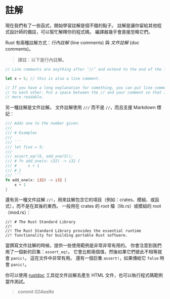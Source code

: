 # 註解

現在我們有了一些函式，開始學習註解是個不錯的點子。
註解是讓你留給其他程式設計師的備註，可以幫忙解釋你的程式碼。
編譯器幾乎會直接忽略它們。

Rust 有兩種註解方式：*行內註解* (line comments) 與 *文件註解* (doc comments)。

> 譯註：以下是行內註解。

```rust
// Line comments are anything after ‘//’ and extend to the end of the line.

let x = 5; // this is also a line comment.

// If you have a long explanation for something, you can put line comments next
// to each other. Put a space between the // and your comment so that it’s
// more readable.
```

另一種註解是文件註解。
文件註解使用 `///` 而不是 `//`，而且支援 Markdown 標記：

```rust
/// Adds one to the number given.
///
/// # Examples
///
/// ```
/// let five = 5;
///
/// assert_eq!(6, add_one(5));
/// # fn add_one(x: i32) -> i32 {
/// #     x + 1
/// # }
/// ```
fn add_one(x: i32) -> i32 {
    x + 1
}
```

還有另一種文件註解 `//!`，用來註解包含它的項目（例如：crates、模組、或函式），而不是在其後的東西。
一般用在 crates 的 root 檔（lib.rs）或模組的 root（mod.rs）：

```
//! # The Rust Standard Library
//!
//! The Rust Standard Library provides the essential runtime
//! functionality for building portable Rust software.
```

當撰寫文件註解的時候，提供一些使用範例是非常非常有用的。
你會注意到我們用了一個新的巨集：`assert_eq!`。
它會比較兩個值，然後如果它們彼此不相等就會 `panic!`。
這在文件中非常有用。
還有一個巨集 `assert!`，如果傳給它 `false` 時會 `panic!`。

你可以使用 [rustdoc](documentation.html) 工具從文件註解去產生 HTML 文件，也可以執行程式碼範例當作測試。


> *commit 024aa9a*
